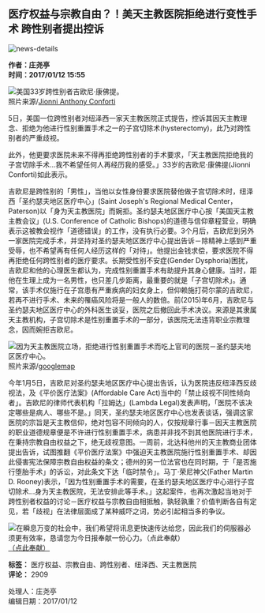 ## 医疗权益与宗教自由？！美天主教医院拒绝进行变性手术 跨性别者提出控诉

![news-details](/WebView/GetMedia.ashx?PK=000000000067b7fa5fc0ad618fb0fd4ea888d7b08968c78e&VideoSize=3)

**作者：庄尧亭**  
**时间：2017/01/12 15:55**  

![美国33岁跨性别者吉欧尼‧康佛提。](../../_Resource/Upload/Media/20170112154247.jpg "美国33岁跨性别者吉欧尼‧康佛提。")  
照片来源/[Jionni Anthony Conforti](https://www.facebook.com/jionniconforti)

5日，美国一位跨性别者对纽泽西一家天主教医院正式提告，控诉其因天主教理念、拒绝为他进行性别重置手术之一的子宫切除术(hysterectomy)，此乃对跨性别者的严重歧视。

此外，他更要求医院未来不得再拒绝跨性别者的手术要求，「天主教医院拒绝我的子宫切除手术…我不希望任何人再经历我的感受。」33岁的吉欧尼‧康佛提(Jionni Conforti)如此表示。

吉欧尼是跨性别的「男性」，当他以女性身份要求医院替他做子宫切除术时，纽泽西「圣约瑟夫地区医疗中心」(Saint Joseph's Regional Medical Center，Paterson)以「身为天主教医院」而婉拒。圣约瑟夫地区医疗中心按「美国天主教主教会议」(U.S. Conference of Catholic Bishops)的道德与信仰章程营业，明确表示这被教会视作「道德错误」的工作，没有执行必要。3个月后，吉欧尼到另外一家医院完成手术，并坚持对圣约瑟夫地区医疗中心提出告诉－除精神上感到严重受辱，也不希望再有任何人经历这样的「对待」。他提出金钱求偿，要求医院不得再拒绝任何跨性别者的医疗要求。长期受性别不安症(Gender Dysphoria)困扰，吉欧尼和他的心理医生都认为，完成性别重置手术有助提升其身心健康。当时，距他在生理上成为一名男性，也只差几步距离，最重要的就是「子宫切除术」。通常，该手术仅施行在子宫患有严重疾病的妇女身上，但仰赖施打荷尔蒙的吉欧尼，若再不进行手术、未来的罹癌风险将是一般人的数倍。前(2015)年6月，吉欧尼与圣约瑟夫地区医疗中心的外科医生谈妥，医院之后撤回此手术决议。来源是其隶属天主教机构，子宫切除术是性别重置手术的一部分，该医院无法违背职业宗教理念，因而婉拒吉欧尼。

![因为天主教医院立场，拒绝进行性别重置手术而吃上官司的医院－圣约瑟夫地区医疗中心。](../../_Resource/Upload/Media/20170112154344.jpg "因为天主教医院立场，拒绝进行性别重置手术而吃上官司的医院－圣约瑟夫地区医疗中心。")  
照片来源/[googlemap](https://www.google.com/maps/contrib/112660602294425629133/photos/@40.902908,-74.1656422,3a,75y,90t/data=!3m7!1e2!3m5!1s-dZUwB8A0-lM%2FV_azIB3scfI%2FAAAAAAAAVxI%2FRpapHNtARIg0hKxnjZsRXCUvnxj6ZQcQwCJkC!2e4!6s%2F%2Flh5.googleusercontent.com%2F-dZUwB8A0-lM%2FV_azIB3scfI%2FAAAAAAAAVxI%2FRpapHNtARIg0hKxnjZsRXCUvnxj6ZQcQwCJkC%2Fw203-h100-p-k-no%2F!7i4032!8i3024!4m3!8m2!3m1!1e1!6m1!1e1)

今年1月5日，吉欧尼对圣约瑟夫地区医疗中心提出告诉，认为医院违反纽泽西反歧视法，及《平价医疗法案》(Affordable Care Act)当中的「禁止歧视不同性倾向者」。吉欧尼的律师代表机构「拉姆达」(Lambda Legal)发表声明，「医院不该决定哪些是病人、哪些不是。」同天，圣约瑟夫地区医疗中心也发表谈话，强调这家医院的宗旨是天主教信仰，绝对包容不同倾向的人，仅按规章行事－因天主教医院的职业道德规章便是不许进行性别重置手术，病患并非找不到其他医院进行手术，在秉持宗教自由权益之下，绝无歧视意图。一周前，北达科他州的天主教商业团体提出告诉，试图推翻《平价医疗法案》中强迫天主教医院施行性别重置手术、却因此侵害宪法保障宗教自由权益的条文；德州的另一位法官也在同时期，于「是否施行堕胎手术」的诉讼，对此条文下达「临时禁令」。马丁‧荣尼神父(Father Martin D. Rooney)表示，「因为性别重置手术的需要，在圣约瑟夫地区医疗中心进行子宫切除术…身为天主教医院，无法安排此等手术。」这起案件，也再次激起当地对于跨性别者权益的讨论－医疗权益与宗教自由相抵触，孰轻孰重？价值判断各自有定见，若「歧视」在法律层面成了某种威吓之词，势必引起相当多的争议。

![在瞬息万变的社会中，我们希望将讯息更快速传达给您，因此我们的伺服器必须更有效率，恳请您为今日报奉献一份心力。（点此奉献）](../../_Resource/Upload/Media/20170112154735.jpg "在瞬息万变的社会中，我们希望将讯息更快速传达给您，因此我们的伺服器必须更有效率，恳请您为今日报奉献一份心力。（点此奉献）")  
[（点此奉献）](https://www.cdn.org.tw/Support/creditpay/Dedication.aspx?Act=1&PSno=CDAA0011&Cur=NTD)

**标签：** 医疗权益、宗教自由、跨性别者、纽泽西、天主教医院  
**评论：** 2909  

处理人：庄尧亭  
编辑日期：2017/01/12